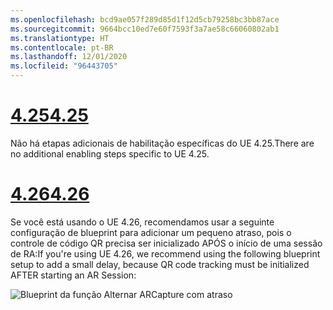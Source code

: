 ```yaml
---
ms.openlocfilehash: bcd9ae057f289d85d1f12d5cb79258bc3bb87ace
ms.sourcegitcommit: 9664bcc10ed7e60f7593f3a7ae58c66060802ab1
ms.translationtype: HT
ms.contentlocale: pt-BR
ms.lasthandoff: 12/01/2020
ms.locfileid: "96443705"
---
```

# <a name="425"></a>[<span data-ttu-id="65de5-101">4.25</span><span class="sxs-lookup"><span data-stu-id="65de5-101">4.25</span></span>](#tab/425)

<span data-ttu-id="65de5-102">Não há etapas adicionais de habilitação específicas do UE 4.25.</span><span class="sxs-lookup"><span data-stu-id="65de5-102">There are no additional enabling steps specific to UE 4.25.</span></span>

# <a name="426"></a>[<span data-ttu-id="65de5-103">4.26</span><span class="sxs-lookup"><span data-stu-id="65de5-103">4.26</span></span>](#tab/426)

<span data-ttu-id="65de5-104">Se você está usando o UE 4.26, recomendamos usar a seguinte configuração de blueprint para adicionar um pequeno atraso, pois o controle de código QR precisa ser inicializado APÓS o início de uma sessão de RA:</span><span class="sxs-lookup"><span data-stu-id="65de5-104">If you're using UE 4.26, we recommend using the following blueprint setup to add a small delay, because QR code tracking must be initialized AFTER starting an AR Session:</span></span>

![Blueprint da função Alternar ARCapture com atraso](../images/qr-codes-img-01.png)

